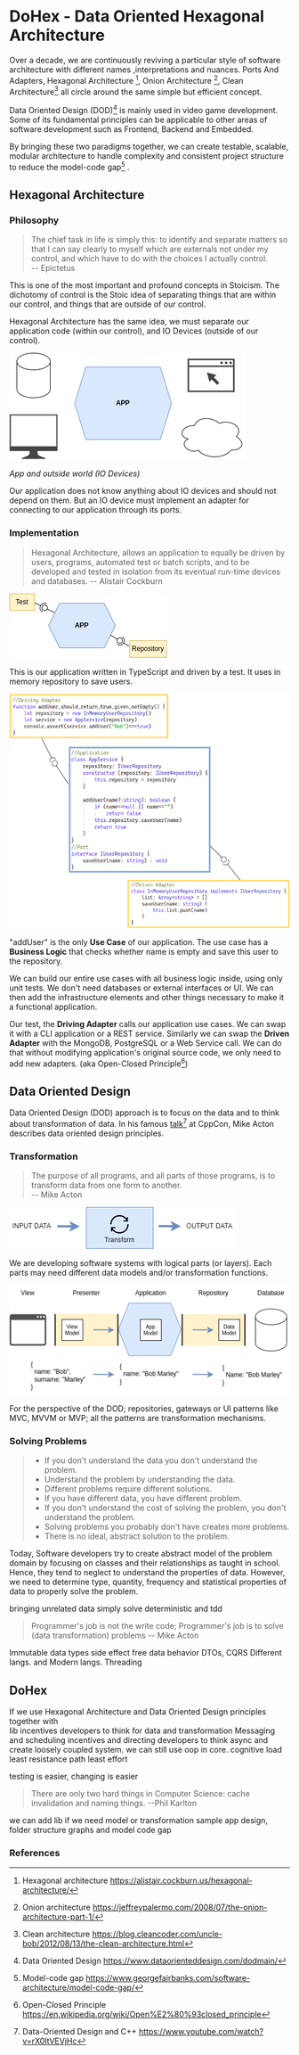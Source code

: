 # DoHex - Data Oriented Hexagonal Architecture  

Over a decade, we are continuously reviving a particular style of software architecture with different names ,interpretations and nuances. Ports And Adapters, Hexagonal Architecture [^1], Onion Architecture [^2], Clean Architecture[^3] all circle around the same simple but efficient concept.

Data Oriented Design (DOD)[^4] is mainly used in video game development. Some of its fundamental principles can be applicable to other areas of software development such as Frontend, Backend and Embedded. 

By bringing these two paradigms together, we can create testable, scalable, modular architecture to handle complexity and consistent project structure to reduce the model-code gap[^5] .

## Hexagonal Architecture 

### Philosophy  

> The chief task in life is simply this: to identify and separate matters so that I can say clearly to myself which are externals not under my control, and which have to do with the choices I actually control.  
> -- Epictetus

This is one of the most important and profound concepts in Stoicism. The dichotomy of control is the Stoic idea of separating things that are within our control, and things that are outside of our control.   

Hexagonal Architecture has the same idea, we must separate our application code (within our control), and IO Devices (outside of our control).   

![App and oursite world](https://raw.githubusercontent.com/alicemunsal/dohex/master/diagrams/1-App.png)

*App and outside world (IO Devices)*  

Our application does not know anything about IO devices and should not depend on them. But an IO device must implement an adapter for connecting to our application through its ports. 

### Implementation   

> Hexagonal Architecture, allows an application to equally be driven by users, programs, automated test or batch scripts, and to be developed and tested in isolation from its eventual run-time devices and databases.
> -- Alistair Cockburn  

![Application](https://raw.githubusercontent.com/alicemunsal/dohex/master/diagrams/1-Hex.png)

This is our application written in TypeScript and driven by a test. It uses in memory repository to save users.  

![code](https://raw.githubusercontent.com/alicemunsal/dohex/master/diagrams/1-Code.png)

"addUser" is the only **Use Case** of our application. The use case has a **Business Logic** that checks whether name is empty and save this user to the repository.   

We can build our entire use cases with all business logic inside, using only unit tests. We don't need databases or external interfaces or UI. We can then add the infrastructure elements and other things necessary to make it a functional application.  

Our test, the **Driving Adapter** calls our application use cases. We can swap it with a CLI application or  a REST service.  Similarly we can swap the **Driven Adapter** with the MongoDB, PostgreSQL or a Web Service call. We can do that without modifying application's original source code, we only need to add new adapters. (aka Open-Closed Principle[^6])

## Data Oriented Design

Data Oriented Design (DOD) approach is to focus on the data and to think about transformation of data.  In his famous [talk](https://www.youtube.com/watch?v=rX0ItVEVjHc)[^7] at CppCon, Mike Acton describes data oriented design principles. 

### Transformation

>  The purpose of all programs, and all parts of those programs, is to transform data from one form to another.  
>  -- Mike Acton

![enter image description here](https://raw.githubusercontent.com/alicemunsal/dohex/master/diagrams/1-DOD.png)


We are developing software systems with logical parts (or layers). Each parts may need different data models and/or transformation functions.     

![enter image description here](https://raw.githubusercontent.com/alicemunsal/dohex/master/diagrams/1-Transformer.png)

For the perspective of the DOD; repositories, gateways or UI patterns like MVC, MVVM or MVP; all the patterns are transformation mechanisms.  

### Solving Problems

> - If you don't understand the data you don't understand the problem.  
> - Understand the problem by understanding the data.  
> - Different problems require different solutions.  
> - If you have different data, you have different problem.  
> - If you don't understand the cost of solving the problem, you don't understand the problem.
> - Solving problems you probably don't have creates more problems.
> - There is no ideal, abstract solution to the problem.  

Today, Software developers try to create abstract model of the problem domain by focusing on classes and their relationships as taught in school. Hence, they tend to neglect to understand the properties of data. However, we need to determine type, quantity, frequency and statistical properties of data to properly solve the problem. 

bringing unrelated data 
simply solve
deterministic and tdd

> Programmer's job is not the write code; Programmer's job is to solve (data transformation) problems
> -- Mike Acton

 


Immutable data types
side effect free
data behavior 
DTOs, CQRS
Different langs. and Modern langs.
Threading


## DoHex  

If we use Hexagonal Architecture and Data Oriented Design principles together with  
lib incentives developers to think for data and transformation
Messaging and scheduling incentives and directing developers to think async and create loosely coupled system. 
we can still use oop in core. 
cognitive load
least resistance path
least effort

testing is easier, changing is easier

> There are only two hard things in Computer Science: cache invalidation and naming things. 
> --Phil Karlton

we can add lib if we need model or transformation
sample app design, folder structure graphs and model code gap  

### References
[^1]: Hexagonal architecture https://alistair.cockburn.us/hexagonal-architecture/
[^2]: Onion architecture https://jeffreypalermo.com/2008/07/the-onion-architecture-part-1/
[^3]: Clean architecture https://blog.cleancoder.com/uncle-bob/2012/08/13/the-clean-architecture.html
[^4]: Data Oriented Design https://www.dataorienteddesign.com/dodmain/
[^5]: Model-code gap https://www.georgefairbanks.com/software-architecture/model-code-gap/
[^6]: Open-Closed Principle https://en.wikipedia.org/wiki/Open%E2%80%93closed_principle
[^7]: Data-Oriented Design and C++ https://www.youtube.com/watch?v=rX0ItVEVjHc
<!--stackedit_data:
eyJoaXN0b3J5IjpbLTkwMDA0MTc1MSwxNjkxODc3NDg2LDkzMD
IwNjQ0OCw5MzAyMDY0NDgsLTE3MDc4OTI3NzAsMTQ2OTMxMzQ2
MywtMjk4NTMwMjExLC04NjYzMjQ1NDcsLTE3MjIxNDQxMTYsND
U0NTAzODAwLDE0OTcyNzMwNTcsMzc0ODU0MTAwLC0xNDc5NDU4
OTQzLDE2NTQ5MzYyMDIsLTIwNTQ0ODQ2MDEsMTYxMTU0ODQ1My
wtMjA2ODQwNzQyOSwyMTQ1OTc3NTY1LC0zMTEyNDUxODAsMTY0
ODY0MTEyOF19
-->